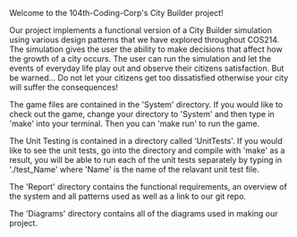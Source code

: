 Welcome to the 104th-Coding-Corp's City Builder project!

Our project implements a functional version of a City Builder simulation using various design patterns that we have explored throughout COS214. The simulation gives the user the ability to make decisions that affect how the growth of a city occurs. The user can run the simulation and let the events of everyday life play out and observe their citizens satisfaction. But be warned... Do not let your citizens get too dissatisfied otherwise your city will suffer the consequences!

The game files are contained in the 'System' directory. If you would like to check out the game, change your directory to 'System' and then type in 'make' into your terminal. Then you can 'make run' to run the game.

The Unit Testing is contained in a directory called 'UnitTests'. If you would like to see the unit tests, go into the directory and compile with 'make' as a result, you will be able to run each of the unit tests separately by typing in './test_Name' where 'Name' is the name of the relavant unit test file.

The 'Report' directory contains the functional requirements, an overview of the system and all patterns used as well as a link to our git repo.

The 'Diagrams' directory contains all of the diagrams used in making our project.
